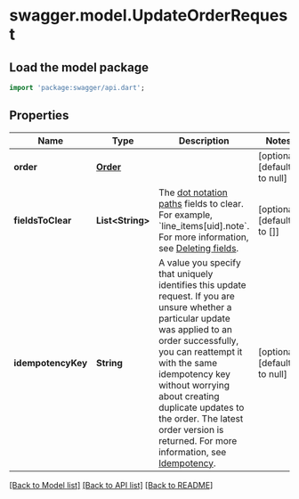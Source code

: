 # swagger.model.UpdateOrderRequest

## Load the model package
```dart
import 'package:swagger/api.dart';
```

## Properties
Name | Type | Description | Notes
------------ | ------------- | ------------- | -------------
**order** | [**Order**](Order.md) |  | [optional] [default to null]
**fieldsToClear** | **List&lt;String&gt;** | The [dot notation paths](https://developer.squareup.com/docs/orders-api/manage-orders/update-orders#identifying-fields-to-delete) fields to clear. For example, &#x60;line_items[uid].note&#x60;. For more information, see [Deleting fields](https://developer.squareup.com/docs/orders-api/manage-orders/update-orders#deleting-fields). | [optional] [default to []]
**idempotencyKey** | **String** | A value you specify that uniquely identifies this update request.  If you are unsure whether a particular update was applied to an order successfully, you can reattempt it with the same idempotency key without worrying about creating duplicate updates to the order. The latest order version is returned.  For more information, see [Idempotency](https://developer.squareup.com/docs/build-basics/common-api-patterns/idempotency). | [optional] [default to null]

[[Back to Model list]](../README.md#documentation-for-models) [[Back to API list]](../README.md#documentation-for-api-endpoints) [[Back to README]](../README.md)

